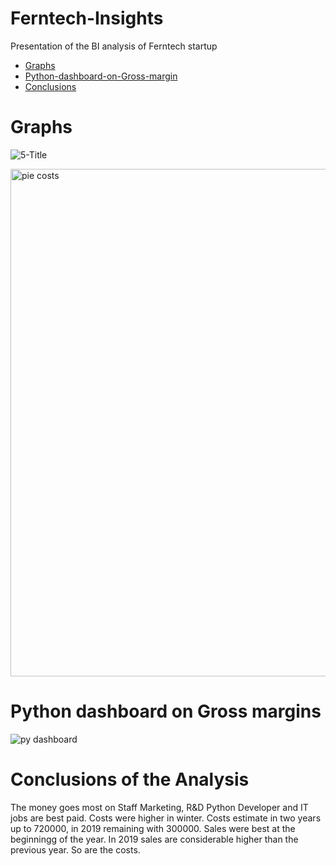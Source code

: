 # Ferntech-Insights
Presentation of the BI  analysis of Ferntech startup

- [Graphs](#Graphs)
- [Python-dashboard-on-Gross-margin](#Python-dashboard-on-Gross-margins)
- [Conclusions](#Conclusions-of-the-Analysis)

# Graphs 

![5-Title](https://user-images.githubusercontent.com/47668423/103640276-054f6780-4f50-11eb-9686-e32355fc73d0.jpg)

<img width="812" alt="pie costs" src="https://user-images.githubusercontent.com/47668423/103640282-07192b00-4f50-11eb-8ada-281041622fec.png">

# Python dashboard on Gross margins

![py dashboard](https://user-images.githubusercontent.com/47668423/104056203-639a7580-51f0-11eb-86d7-c52bc8089824.png)


# Conclusions of the Analysis 

The money goes most on Staff Marketing, R&D Python Developer and IT jobs are best paid. Costs were higher in winter. Costs estimate in two years up to 720000, in 2019 remaining with 300000. Sales were best at the beginningg of the year. In 2019 sales are considerable higher than the previous year. So are the costs.

